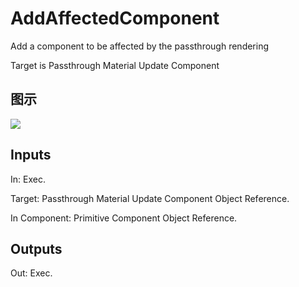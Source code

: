 # AddAffectedComponent

Add a component to be affected by the passthrough rendering

Target is Passthrough Material Update Component

## 图示

![]($-20221218-20175795.png)

## Inputs

In: Exec.

Target: Passthrough Material Update Component Object Reference.

In Component: Primitive Component Object Reference.  

## Outputs

Out: Exec.

